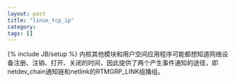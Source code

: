 ```yaml
---
layout: post
title: "linux_tcp_ip"
category: 
tags: []
---
```

{% include JB/setup %}
内核其他模块和用户空间应用程序可能都想知道网络设备注册、注销、打开、关闭的时间，因此提供了两个产生事件通知的途径，即netdev_chain通知链和netlink的RTMGRP_LINK组播组。
